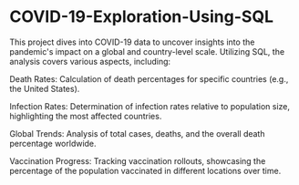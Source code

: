 # COVID-19-Exploration-Using-SQL

This project dives into COVID-19 data to uncover insights into the pandemic's impact on a global and country-level scale. Utilizing SQL, the analysis covers various aspects, including:

Death Rates: Calculation of death percentages for specific countries (e.g., the United States).

Infection Rates: Determination of infection rates relative to population size, highlighting the most affected countries.

Global Trends: Analysis of total cases, deaths, and the overall death percentage worldwide.

Vaccination Progress: Tracking vaccination rollouts, showcasing the percentage of the population vaccinated in different locations over time.
